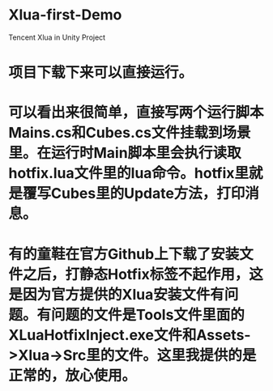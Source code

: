 # Xlua-first-Demo
Tencent Xlua in Unity Project

# 项目下载下来可以直接运行。
# 可以看出来很简单，直接写两个运行脚本Mains.cs和Cubes.cs文件挂载到场景里。在运行时Main脚本里会执行读取hotfix.lua文件里的lua命令。hotfix里就是覆写Cubes里的Update方法，打印消息。
# 有的童鞋在官方Github上下载了安装文件之后，打静态Hotfix标签不起作用，这是因为官方提供的Xlua安装文件有问题。有问题的文件是Tools文件里面的XLuaHotfixInject.exe文件和Assets->Xlua->Src里的文件。这里我提供的是正常的，放心使用。
